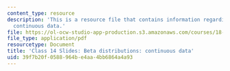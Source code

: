 ```yaml
---
content_type: resource
description: 'This is a resource file that contains information regarding beta distributions:
  continuous data.'
file: https://ol-ocw-studio-app-production.s3.amazonaws.com/courses/18-05-introduction-to-probability-and-statistics-spring-2014/39f7b20f0588964be4aa4bb6864a4a93_MIT18_05S14_class14slides.pdf
file_type: application/pdf
resourcetype: Document
title: 'Class 14 Slides: Beta distributions: continuous data'
uid: 39f7b20f-0588-964b-e4aa-4bb6864a4a93
---
```

